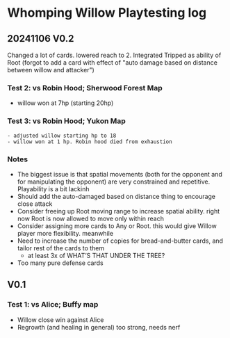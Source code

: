 # Whomping Willow Playtesting log

## 20241106 V0.2
Changed a lot of cards. lowered reach to 2. Integrated Tripped as ability of Root
(forgot to add a card with effect of "auto damage based on distance between willow and attacker")

### Test 2: vs Robin Hood; Sherwood Forest Map
- willow won at 7hp (starting 20hp)

### Test 3: vs Robin Hood; Yukon Map
	- adjusted willow starting hp to 18
	- willow won at 1 hp. Robin hood died from exhaustion 

### Notes
- The biggest issue is that spatial movements (both for the opponent and for manipulating the opponent) are very constrained and repetitive. Playability is a bit lackinh
- Should add the auto-damaged based on distance thing to encourage close attack
- Consider freeing up Root moving range to increase spatial ability. right now Root is now allowed to move only within reach
- Consider assigning more cards to Any or Root. this would give Willow player more flexibility. meanwhile 
- Need to increase the number of copies for bread-and-butter cards, and tailor rest of the cards to them
	- at least 3x of WHAT’S THAT UNDER THE TREE?
- Too many pure defense cards

## V0.1
### Test 1: vs Alice; Buffy map
- Willow close win against Alice
- Regrowth (and healing in general) too strong, needs nerf